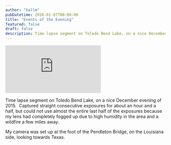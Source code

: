```yaml
---
author: "hallm"
pubDatetime: 2016-01-07T00:00:00
title: "Events of the Evening"
featured: false
draft: false
description: Time lapse segment on Toledo Bend Lake, on a nice December evening of 2015.  Captured straight consecutive exposures for about an hour and a half, but could not use almost the entire last half of the exposures because my lens had completely fogged up due to high humidity in the area and a wildfire a few miles away.
---
```

<iframe class="w-full aspect-video" src="https://www.youtube.com/embed/ruXe2CW1o7M" title="YouTube video player" frameborder="0" allow="accelerometer; autoplay; clipboard-write; encrypted-media; gyroscope; picture-in-picture; web-share" allowfullscreen></iframe>

Time lapse segment on Toledo Bend Lake, on a nice December evening of 2015.  Captured straight consecutive exposures for about an hour and a half, but could not use almost the entire last half of the exposures because my lens had completely fogged up due to high humidity in the area and a wildfire a few miles away.

My camera was set up at the foot of the Pendleton Bridge, on the Louisiana side, looking towards Texas.
